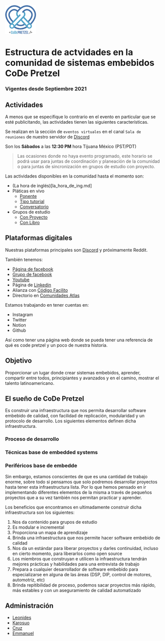 ![CoDe Pretzel Logo](/icons/logo_xsm.png)
# Estructura de actvidades en la comunidad de sistemas embebidos CoDe Pretzel
### Vigentes desde Septiembre 2021

## Actividades
A menos que se especifique lo contrario en el evento en particular que se esté publicitando, las actividades tienen las siguientes características.

Se realizan en la sección de `eventos virtuales` en el canal `Sala de reuniones` de nuestro servidor de [Discord](https://discord.gg/uCZVfvHW5w)

Son los **Sábados** a las **12:30 PM** hora Tijuana México (PST/PDT)

>Las ocasiones donde no haya evento programado, este horario se podrá usar para juntas de coordinación y planeación de la comunidad o para juntas de sincronización en grupos de estudio con proyecto.

Las actividades disponibles en la comunidad hasta el momento son:
* (La hora de inglés)[la_hora_de_ing.md]
* Pláticas en vivo
	* [Ponente](platicas_con_ponente.md)
	* [Tipo tutorial](platicas_tipo_tutorial.md)
	* [Conversatorio](platicas_tipo_conversatorio.md)
* Grupos de estudio
	* [Con Proyecto](grupo_estudio_con_proyecto.md)
	* [Con Libro](grupo_estudio_con_libro.md)

## Plataformas digitales

Nuestras plataformas principales son [Discord](https://discord.gg/uCZVfvHW5w) y próximamente Reddit.

También tenemos:
* [Página de facebook](https://www.facebook.com/CoDePretzel/)
* [Grupo de facebook](https://www.facebook.com/groups/425161431009869)
* [Youtube](https://www.youtube.com/channel/UC0TMAn1gR83mykrSQmnoAAQ/featured)
* Página de [Linkedin](https://www.linkedin.com/company/CoDePretzel)
* Alianza con [Código Facilito](https://codigofacilito.com/comunidades)
* Directorio en [Comunidades Atlas](https://comunidades.lat/code-pretzel/)

Estamos trabajando en tener cuentas en:
* Instagram
* Twitter
* Notion
* Github

Así como tener una página web donde se pueda tener una referencia de qué es code pretzel y un poco de nuestra historia.

## Objetivo
Proporcionar un lugar donde crear sistemas embebidos, aprender, compartir entre todos, principiantes y avanzados y en el camino, mostrar el talento latinoamericano.


##  El sueño de CoDe Pretzel
Es construir una infraestructura que nos permita desarrollar software embebido de calidad, con facilidad de replicación, modularidad y un protocolo de desarrollo.
Los siguientes elementos definen dicha infraestructura.

### Proceso de desarrollo
### Técnicas base de embedded systems
### Periféricos base de embedde

Sin embargo, estamos conscientes de que es una cantidad de trabajo enorme, sobre todo si pensamos que solo podremos desarrollar proyectos hasta tener esta infraestructura lista.
Por lo que hemos pensado en ir implementando diferentes elementos de la misma a través de pequeños proyectos que a su vez también nos permitan practicar y aprender.

Los beneficios que encontramos en ultimadamente construir dicha infraestructura son los siguientes:
1. Nos da contenido para grupos de estudio
2. Es modular e incremental
3. Proporciona un mapa de aprendizaje
4. Brinda una infraestructura que nos permite hacer software embebido de calidad
5. Nos da un estándar para liberar proyectos y darles continuidad, incluso en cierto momento, para liberarlos como open source
6. Los miembros que construyan e utilicen la infraestructura tendrán mejores prácticas y habilidades para una entrevista de trabajo
7. Prepara a cualquier desarrollador de software embebido para especializarse en alguna de las áreas (DSP, DIP, control de motores, automotriz, etc)
8. Brinda repitibilidad de proceso, podemos sacar proyectos más rápido, más estables y con un aseguramiento de calidad automatizado

## Administración

* [Leonides](https://www.linkedin.com/in/hermann-leonides-zu%C3%B1iga-cruz-83a4801a1/)
* [Karosuo](https://www.linkedin.com/in/rafaelkarosuo/)
* [Cruz](https://www.linkedin.com/in/claudio-guadalupe-cruz-mendoza-35717a211/)
* [Emmanuel](https://www.linkedin.com/in/emmnee/)

